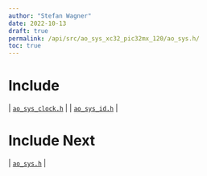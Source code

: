 ```yaml
---
author: "Stefan Wagner"
date: 2022-10-13
draft: true
permalink: /api/src/ao_sys_xc32_pic32mx_120/ao_sys.h/
toc: true
---
```


# Include

| [`ao_sys_clock.h`](ao_sys_clock.h.md) |
| [`ao_sys_id.h`](ao_sys_id.h.md) |

# Include Next

| [`ao_sys.h`](../ao_sys_xc32_pic32mx/ao_sys.h.md) |
